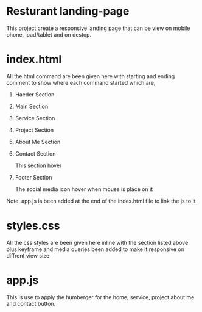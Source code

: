 # Resturant landing-page
This project create a responsive landing page that can be view on mobile phone, ipad/tablet and on destop.

# index.html

All the html command are been given here with starting and ending comment to show where each command started which are,
1. Haeder Section
2. Main Section
3. Service Section
4. Project Section
5. About Me Section
6. Contact Section

   This section hover
   
7. Footer Section

   The social media icon hover when mouse is place on it

Note: app.js is been added at the end of the index.html file to link the js to it

# styles.css

All the css styles are been given here inline with the section listed above plus keyframe and media queries been added to make it responsive on diffrent view size

# app.js

This is use to apply the humberger for the home, service, project about me and contact button.

